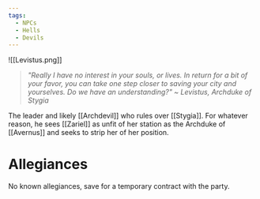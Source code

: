 ```yaml
---
tags:
  - NPCs
  - Hells
  - Devils
---
```

![[Levistus.png]]
> *"Really I have no interest in your souls, or lives. In return for a bit of your favor, you can take one step closer to saving your city and yourselves. Do we have an understanding?"*
> *~ Levistus, Archduke of Stygia*

The leader and likely [[Archdevil]] who rules over [[Stygia]]. For whatever reason, he sees [[Zariel]] as unfit of her station as the Archduke of [[Avernus]] and seeks to strip her of her position.
# Allegiances
No known allegiances, save for a temporary contract with the party.